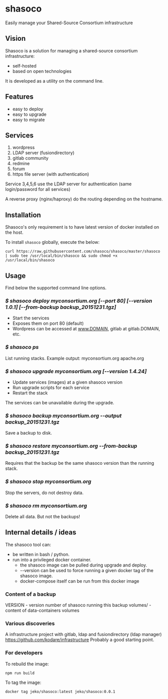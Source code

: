 # shasoco
Easily manage your Shared-Source Consortium infrastructure

## Vision

Shasoco is a solution for managing a shared-source consortium infrastructure:

 - self-hosted
 - based on open technologies

It is developed as a utility on the command line.

## Features

 - easy to deploy
 - easy to upgrade
 - easy to migrate

## Services

 1. wordpress
 2. LDAP server (fusiondirectory)
 3. gitlab community
 4. redmine
 5. forum
 6. https file server (with authentication)

Service 3,4,5,6 use the LDAP server for authentication (same login/password for all services)

A reverse proxy (nginx/haproxy) do the routing depending on the hostname.

## Installation

Shasoco's only requirement is to have latest version of docker installed on the host.

To install `shasoco` globally, execute the below:
```
curl https://raw.githubusercontent.com/shasoco/shasoco/master/shasoco | sudo tee /usr/local/bin/shasoco && sudo chmod +x /usr/local/bin/shasoco
```

## Usage

Find below the supported command line options.

### *$ shasoco deploy myconsortium.org [--port 80] [--version 1.0.1] [--from-backup backup_20151231.tgz]*

 - Start the services
 - Exposes them on port 80 (default)
 - Wordpress can be accessed at www.DOMAIN, gitlab at gitlab.DOMAIN, etc.

### *$ shasoco ps*

List running stacks.
Example output: myconsortium.org apache.org

### *$ shasoco upgrade myconsortium.org [--version 1.4.24]*

 - Update services (images) at a given shasoco version
 - Run upgrade scripts for each service
 - Restart the stack

The services can be unavailable during the upgrade.

### *$ shasoco backup myconsortium.org --output backup_20151231.tgz*

Save a backup to disk.

### *$ shasoco restore myconsortium.org --from-backup backup_20151231.tgz*

Requires that the backup be the same shasoco version than the running stack.

### *$ shasoco stop myconsortium.org*

Stop the servers, do not destroy data.

### *$ shasoco rm myconsortium.org*

Delete all data. But not the backups!


## Internal details / ideas

The shasoco tool can:

 - be written in bash / python.
 - run into a privileged docker container.
   - the shasoco image can be pulled during upgrade and deploy.
   - --version can be used to force running a given docker tag of the shasoco image.
   - docker-compose itself can be run from this docker image

### Content of a backup

VERSION - version number of shasoco running this backup
volumes/ - content of data-containers volumes

### Various discoveries

A infrastructure project with gitlab, ldap and fusiondirectory (ldap manager) https://github.com/kodare/infrastructure
Probably a good starting point.

### For developers

To rebuild the image:

`npm run build`

To tag the image:

`docker tag jeko/shasoco:latest jeko/shasoco:0.0.1`
